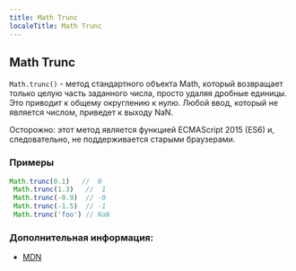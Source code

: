 ```yaml
---
title: Math Trunc
localeTitle: Math Trunc
---
```

## Math Trunc

`Math.trunc()` - метод стандартного объекта Math, который возвращает только целую часть заданного числа, просто удаляя дробные единицы. Это приводит к общему округлению к нулю. Любой ввод, который не является числом, приведет к выходу NaN.

Осторожно: этот метод является функцией ECMAScript 2015 (ES6) и, следовательно, не поддерживается старыми браузерами.

### Примеры

```javascript
Math.trunc(0.1)   //  0 
 Math.trunc(1.3)   //  1 
 Math.trunc(-0.9)  // -0 
 Math.trunc(-1.5)  // -1 
 Math.trunc('foo') // NaN 
```

### Дополнительная информация:

*   [MDN](https://developer.mozilla.org/en-US/docs/Web/JavaScript/Reference/Global_Objects/Math/trunc)